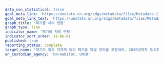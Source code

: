 ```yaml
---
data_non_statistical: false
goal_meta_link: 'https://unstats.un.org/sdgs/metadata/files/Metadata-11-06-01.pdf'
goal_meta_link_text: 'https://unstats.un.org/sdgs/metadata/files/Metadata-11-06-01.pdf'
graph_title: '폐기물 처리 현황'
graph_type: line
indicator_name: '폐기물 처리 현황'
indicator_sort_order: 11-06-01
published: true
reporting_status: complete
target_name: '대기의 질과 지자체 등의 폐기물 특별 관리를 포함하여, 2030년까지 도시화로 인한 부정적인 환경영향(인구 1인당)을 감소'
un_custodian_agency: 'UN-Habitat, UNSD'
---
```

